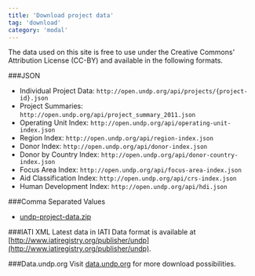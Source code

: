 ```yaml
---
title: 'Download project data'
tag: 'download'
category: 'modal'
---
```

The data used on this site is free to use under the Creative Commons' Attribution License (CC-BY) and available in the following formats.

###JSON

- Individual Project Data: `http://open.undp.org/api/projects/{project-id}.json`
- Project Summaries: `http://open.undp.org/api/project_summary_2011.json`
- Operating Unit Index: `http://open.undp.org/api/operating-unit-index.json`
- Region Index: `http://open.undp.org/api/region-index.json`
- Donor Index: `http://open.undp.org/api/donor-index.json`
- Donor by Country Index: `http://open.undp.org/api/donor-country-index.json`
- Focus Area Index: `http://open.undp.org/api/focus-area-index.json`
- Aid Classification Index: `http://open.undp.org/api/crs-index.json`
- Human Development Index: `http://open.undp.org/api/hdi.json`

###Comma Separated Values

- [undp-project-data.zip]({{site.baseurl}}/download/undp-project-data.zip)

###IATI XML
Latest data in IATI Data format is available at [http://www.iatiregistry.org/publisher/undp](http://www.iatiregistry.org/publisher/undp).

###Data.undp.org
Visit [data.undp.org](https://data.undp.org/) for more download possibilities.